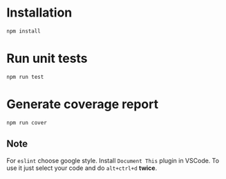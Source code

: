 # Installation
```
npm install
```
# Run unit tests
```
npm run test
```
# Generate coverage report
```
npm run cover
```
## Note
For `eslint` choose google style.
Install `Document This` plugin in VSCode. To use it just select your code and do `alt+ctrl+d` **twice**.